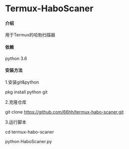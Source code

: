 # Termux-HaboScaner

#### 介绍
用于Termux的哈勃扫描器
#### 依赖
python 3.6
#### 安装方法
1.安装git&python

pkg install python git

2.克隆仓库

git clone https://github.com/66hh/termux-habo-scaner.git

3.运行脚本

cd termux-habo-scaner

python HaboScaner.py
